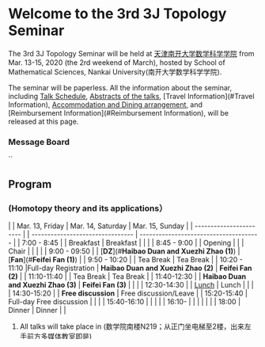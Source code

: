 # Welcome to the 3rd 3J Topology Seminar  

The 3rd 3J Topology Seminar will be held at [天津南开大学数学科学学院](http://www.amss.ac.cn) from Mar. 13-15, 2020 (the 2rd weekend of March), hosted by School of Mathematical Sciences, Nankai University(南开大学数学科学学院).

The seminar will be paperless. All the information about the seminar, including [Talk Schedule](#Program), [Abstracts of the talks](#Talks), [Travel Information](#Travel Information), [Accommodation and Dining arrangement](#Accommodation), and [Reimbursement Information](#Reimbursement Information), will be released at this page.

### Message Board
``


## <span id="Program">Program</span>  

### (Homotopy theory and its applications）


|                         |   Mar. 13, Friday         |        Mar. 14, Saturday          |   Mar. 15, Sunday                      |
| ----------------------- |                           | --------------------------------  | -------------------------------------- |
|       7:00 - 8:45       |                           |        Breakfast                  |      Breakfast                         |
|                                                                                                                                  |
|       8:45 - 9:00       |                           |           Opening                 |                                        |
|         Chair           |                           |                                   |                                        |
|       9:00 - 09:50      |   |      [**DZ**](#**Haibao Duan and Xuezhi Zhao (1)**)        |      [**Fan**](#**Feifei Fan (1)**)          | 
|       9:50 - 10:20      |                           |          Tea Break                |         Tea Break                      |
|       10:20 - 11:10     |Full-day Registration   | **Haibao Duan and Xuezhi Zhao (2)**  |    **Feifei Fan (2)** |
|       11:10-11:40       |                           |          Tea Break                |         Tea Break                      |
|       11:40-12:30       |                           |  **Haibao Duan and Xuezhi Zhao (3)**  |   **Feifei Fan (3)**          | 
|                                                                                                                                  |
|       12:30-14:30       |                           |      [Lunch](#dining)             |        Lunch                           |
|                                                                                                                                 |
|       14:30-15:20       |                           |         **Free discussion**                  |         Free discussion/Leave          |
|       15:20-15:40       |  Full-day Free discussion |                       |                                        |
|       15:40-16:10       |                           |       |                                        |
|       16:10-            |                           |         |                                        |
|                                                                                        |
|       18:00             |      Dinner               |             Dinner                |                                        |
  
1. All talks will take place in (数学院南楼N219；从正门坐电梯至2楼，出来左手前方多媒体教室即是)   







## <span id="Talks">Talks</span>    


- **<span id="DZ">Haibao Duan (AMSS) and Xuezhi Zhao (CNU)</span>**

Title: TBA

Abstract: TBA



- **<span id="Fan">Feifei Fan</span> (Zhongshan)**

Title: TBA

Abstract: TBA




## <span id="Travel Information">Travel Information</span>

地址: 中国科学院数学与系统科学研究院南楼  
     北京市海淀区中关村东路55号  
     100190

乘车路线：[这个家伙很懒，什么都没有留下！](the paths.jp2) 
(If you use Baidu or Gaode map, you do not need this)
![](the paths.jp2) 



## <span id="Accommodation">Accommodation</span>

1.	我们已经为所有注册参会者预定了住宿；老师们都统一安排在**辽宁大厦**；学生们都统一安排在**物科宾馆**，两人一间。
2.	You do not need to pay the accommodation fees if you have applied the financial support from the host.
4.	<span id="dining">Lunch</span> at Saturday and Sunday are provided at 物科4楼（自助餐）
5.	Dinner at Friday and Saturday is provided at 物科3楼（桌餐）





##  <span id="Reimbursement Information">Reimbursement Information</span>  

To apply reimbursement from the host, please contact Professor Yang Su (苏阳老师，suyang@math.ac.cn) with the following:

1.	来回火车票  

**Mailing Address:**  
北京海淀区中关村东路55号    
中国科学院数学与系统科学研究院 晨兴数学中心  
苏阳









